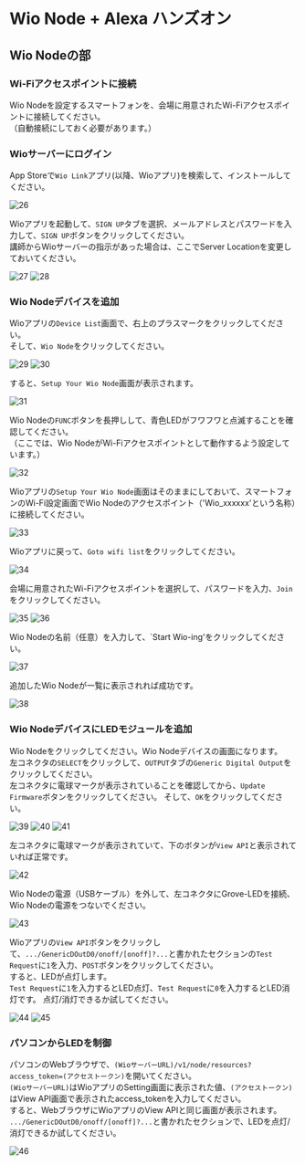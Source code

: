 # Wio Node + Alexa ハンズオン

## Wio Nodeの部

### Wi-Fiアクセスポイントに接続

Wio Nodeを設定するスマートフォンを、会場に用意されたWi-Fiアクセスポイントに接続してください。  
（自動接続にしておく必要があります。）

### Wioサーバーにログイン

App Storeで`Wio Link`アプリ(以降、Wioアプリ)を検索して、インストールしてください。

![26](img/26.PNG)

Wioアプリを起動して、`SIGN UP`タブを選択、メールアドレスとパスワードを入力して、`SIGN UP`ボタンをクリックしてください。  
講師からWioサーバーの指示があった場合は、ここでServer Locationを変更しておいてください。

![27](img/27.png)
![28](img/28.png)

### Wio Nodeデバイスを追加

Wioアプリの`Device List`画面で、右上のプラスマークをクリックしてください。  
そして、`Wio Node`をクリックしてください。

![29](img/29.png)
![30](img/30.png)

すると、`Setup Your Wio Node`画面が表示されます。

![31](img/31.png)

Wio Nodeの`FUNC`ボタンを長押しして、青色LEDがフワフワと点滅することを確認してください。  
（ここでは、Wio NodeがWi-Fiアクセスポイントとして動作するよう設定しています。）

![32](img/32.png)

Wioアプリの`Setup Your Wio Node`画面はそのままにしておいて、スマートフォンのWi-Fi設定画面でWio Nodeのアクセスポイント（'Wio_xxxxxx'という名称）に接続してください。

![33](img/33.png)

Wioアプリに戻って、`Goto wifi list`をクリックしてください。

![34](img/34.png)

会場に用意されたWi-Fiアクセスポイントを選択して、パスワードを入力、`Join`をクリックしてください。

![35](img/35.png)
![36](img/36.png)

Wio Nodeの名前（任意）を入力して、`Start Wio-ing'をクリックしてください。

![37](img/37.png)

追加したWio Nodeが一覧に表示されれば成功です。

![38](img/38.png)

### Wio NodeデバイスにLEDモジュールを追加

Wio Nodeをクリックしてください。Wio Nodeデバイスの画面になります。  
左コネクタの`SELECT`をクリックして、`OUTPUT`タブの`Generic Digital Output`をクリックしてください。  
左コネクタに電球マークが表示されていることを確認してから、`Update Firmware`ボタンをクリックしてください。
そして、`OK`をクリックしてください。

![39](img/39.png)
![40](img/40.png)
![41](img/41.png)

左コネクタに電球マークが表示されていて、下のボタンが`View API`と表示されていれば正常です。

![42](img/42.png)

Wio Nodeの電源（USBケーブル）を外して、左コネクタにGrove-LEDを接続、Wio Nodeの電源をつないでください。

![43](img/43.png)

Wioアプリの`View API`ボタンをクリックして、`.../GenericDOutD0/onoff/[onoff]?...`と書かれたセクションの`Test Request`に`1`を入力、`POST`ボタンをクリックしてください。  
すると、LEDが点灯します。  
`Test Request`に`1`を入力するとLED点灯、`Test Request`に`0`を入力するとLED消灯です。
点灯/消灯できるか試してください。

![44](img/44.png)
![45](img/45.png)

### パソコンからLEDを制御

パソコンのWebブラウザで、`(WioサーバーURL)/v1/node/resources?access_token=(アクセストークン)`を開いてください。  
`(WioサーバーURL)`はWioアプリのSetting画面に表示された値、`(アクセストークン)`はView API画面で表示されたaccess_tokenを入力してください。  
すると、WebブラウザにWioアプリのView APIと同じ画面が表示されます。
`.../GenericDOutD0/onoff/[onoff]?...`と書かれたセクションで、LEDを点灯/消灯できるか試してください。

![46](img/46.png)
